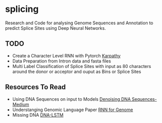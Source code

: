 # splicing
Research and Code for analysing Genome Sequences and Annotation to predict Splice Sites using Deep Neural Networks.

## TODO
* Create a Character Level RNN with Pytorch [Karpathy](https://github.com/jcjohnson/torch-rnn)
* Data Preparation from Intron data and fasta files
* Multi Label Classification of Splice Sites with input as 80 characters around the donor or acceptor and ouput as Bins or Splice Sites

## Resources To Read
* Using DNA Sequences on input to Models [Denoising DNA Sequences-Medium](https://medium.com/@infoecho/dcnet-denoising-dna-sequence-with-a-lstm-rnn-and-pytorch-3b454ff727e7)
* Understanging Genomic Language Paper [RNN for Genome](https://cs224d.stanford.edu/reports/jessesz.pdf)
* Missing DNA [DNA-LSTM](https://github.com/philippmuench/dna-lstm-imputer)
